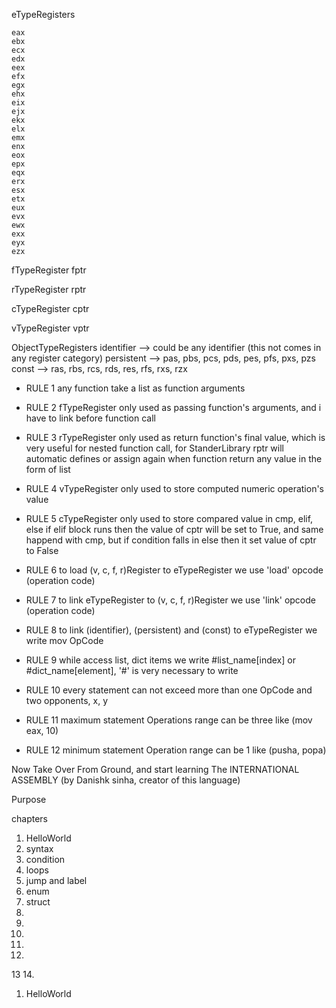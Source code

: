 

eTypeRegisters

    eax
    ebx
    ecx
    edx
    eex
    efx
    egx
    ehx
    eix
    ejx
    ekx
    elx
    emx
    enx
    eox
    epx
    eqx
    erx
    esx
    etx
    eux
    evx
    ewx
    exx
    eyx
    ezx


fTypeRegister
    fptr

rTypeRegister
    rptr

cTypeRegister
    cptr

vTypeRegister
    vptr


ObjectTypeRegisters
    identifier  --> could be any identifier (this not comes in any register category)
    persistent  --> pas, pbs, pcs, pds, pes, pfs, pxs, pzs
    const   --> ras, rbs, rcs, rds, res, rfs, rxs, rzx



* RULE 1
    any function take a list as function arguments


* RULE 2
    fTypeRegister only used as passing function's arguments, and i have to link before function call

* RULE 3
    rTypeRegister only used as return function's final value, which is very useful
    for nested function call, for StanderLibrary rptr will automatic defines or assign again when function return any value in the form of list


* RULE 4
    vTypeRegister only used to store computed numeric operation's value

* RULE 5
    cTypeRegister only used to store compared value in cmp, elif, else
    if elif block runs then the value of cptr will be set to True, and same happend with cmp, but if condition falls in else then it set value of cptr to False

* RULE 6
    to load (v, c, f, r)Register to eTypeRegister we use 'load' opcode (operation code)

* RULE 7
    to link eTypeRegister to (v, c, f, r)Register we use 'link' opcode (operation code)

* RULE 8
    to link (identifier), (persistent) and (const) to eTypeRegister we write mov OpCode

* RULE 9
    while access list, dict items we write #list_name[index] or #dict_name[element], '#' is very necessary to write

* RULE 10
    every statement can not exceed more than one OpCode and two opponents, x, y

* RULE 11
    maximum statement Operations range can be three like (mov eax, 10)

* RULE 12
    minimum statement Operation range can be 1 like (pusha, popa)



Now Take Over From Ground, and start learning The INTERNATIONAL ASSEMBLY (by Danishk sinha, creator of this language)


Purpose









chapters

1. HelloWorld
2. syntax
3. condition
4. loops
5. jump and label
6. enum
7. struct
8.
9.
10.
11.
12.
13
14.


1. HelloWorld